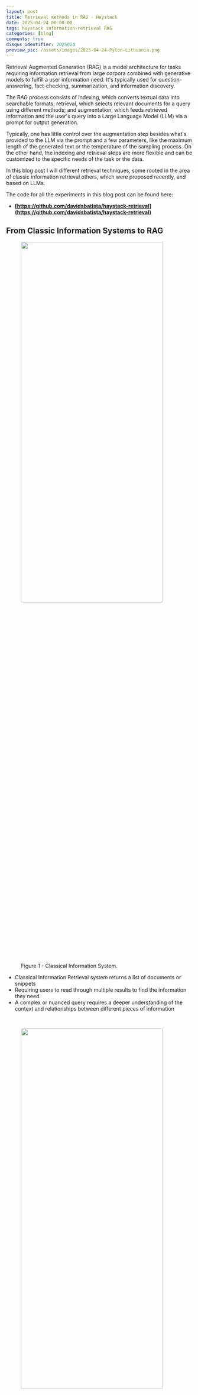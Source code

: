 ```yaml
---
layout: post
title: Retrieval methods in RAG - Haystack
date: 2025-04-24 00:00:00
tags: haystack information-retrieval RAG 
categories: [blog]
comments: true
disqus_identifier: 2025024
preview_pic: /assets/images/2025-04-24-PyCon-Lithuania.png
---
```


Retrieval Augmented Generation (RAG) is a model architecture for tasks requiring information retrieval from large corpora combined with generative models to fulfill a user information need. It's typically used for question-answering, fact-checking, summarization, and information discovery.

The RAG process consists of indexing, which converts textual data into searchable formats; retrieval, which selects relevant documents for a query using different methods; and augmentation, which feeds retrieved information and the user's query into a Large Language Model (LLM) via a prompt for output generation.

Typically, one has little control over the augmentation step besides what's provided to the LLM via the prompt and a few parameters, like the maximum length of the generated text or the temperature of the sampling process. On the other hand, the indexing and retrieval steps are more flexible and can be customized to the specific needs of the task or the data.


In this blog post I will different retrieval techniques, some rooted in the area of classic information retrieval others, which were proposed recently, and based on LLMs.


The code for all the experiments in this blog post can be found here:
- __[https://github.com/davidsbatista/haystack-retrieval](https://github.com/davidsbatista/haystack-retrieval)__

## __From Classic Information Systems to RAG__

<figure>
  <img style="width: 95%; height: 50%" src="/assets/images/2025-04-24-IR-to-RAG_1.png">
  <figcaption>Figure 1 - Classical Information System.</figcaption>
</figure>

- Classical Information Retrieval system returns a list of documents or snippets
- Requiring users to read through multiple results to find the information they need
- A complex or nuanced query requires a deeper understanding of the context and relationships between different pieces of information

<br>

<figure>
  <img style="width: 95%; height: 50%" src="/assets/images/2025-04-24-IR-to-RAG_2.png">
  <figcaption>Figure 2 - Retrieval Augmented Generation system.</figcaption>
</figure>

- What if, instead the user sifting through the results, we build a prompt composed by retrieved snippets together with the query and feed it to an LLM? 


<figure>
  <img style="width: 95%; height: 50%" src="/assets/images/2025-04-24-RAG.png">
  <figcaption>Figure 3 - Retrieval Augmented Generation system.</figcaption>
</figure>


- The idea is to pass the results together with the question query to the LLM, asking it to compose an answer based on the question query and the results.


### __Baseline Retrieval__

● **Indexing**: split documents into chunks and index them in a vector db

● **Query**: retrieve chunks 

- embedding similarity with query

- using query as keyword filter

● **Ranking**: rank by similarity with the query


<figure>
  <img style="width: 95%; height: 50%" src="/assets/images/2025-04-24-Baseline-Retrieval-System.png">
  <figcaption>Figure 4 - Baseline RAG system.</figcaption>
</figure>


---

## __Classical Techniques__

- Sentence-Window-Retrieval
- Auto-Merging Retrieval
- Maximum Marginal Relevance
- Hybrid Retrieval


### __Sentence-Window Retrieval__

<figure>
  <img style="width: 95%; height: 50%" src="/assets/images/2025-04-24-Sentence-Window-Retrieval.png">
  <figcaption>Figure 5 - Sentence Window Retrieval.</figcaption>
</figure>


### __Auto-Merging Retrieval__

<figure>
  <img style="width: 95%; height: 50%" src="/assets/images/2025-04-24-Auto-Merging-Retrieval.png">
  <figcaption>Figure 6 - Auto-Merging Retrieval.</figcaption>
</figure>


**Index**

- Transform documents into an Hierarchical Tree structure (e.g. full text -> paragraphs -> sentences)

- Leaf chunks/sentences are index and used for retrieval


**Retrieval**

- Set a threshold of 0.5, if the number of matches is above the set threshold return the parent instead of individual children.

- The paragraph_1 is returned, instead of 4 sentences

- Plus, the one sentence from paragraph_2

- A whole paragraph might be more informative than individual chunks


### __Maximum Marginal Relevance \(MMR\)__


● Classical retrieval ranks the retrieved documents by relevance similarity to the user query

● What about scenarios with a high number of relevant documents, but also highly redundant or containing partially or fully duplicative information? 

● We need to consider how novel is a document compared to the already retrieved docs


- Maximum Marginal Relevance scores each retrieved document considering the already retrieved documents and the user query, it's essentially a re-ranking technique, where the first document is the most similar to the query and the following documents are the most relevant to the query and most dissimilar from the already retrieved documents.

It uses the following formula to score each document:



$$ MMR = \arg \max_{d_i \in D \setminus R} \left[ \lambda \cdot \text{Sim}_1(d_i, q) - (1 - \lambda) \cdot \max_{d_j \in R} \text{Sim}_2(d_i, d_j) \right]$$


$$ D $$ - is the set of all candidate documents

$$ R $$ - is the set of already selected documents

$$ q $$ - is the query

$$ \text{Sim}_1 $$ - is the similarity function between a document and the query

$$ \text{Sim}_2 $$ - is the similarity function between two documents

$$ d_i $$ and $$ d_j $$ - are documents in $$D$$  and $$R$$ respectively

$$ \lambda $$ - is a parameter that controls the trade-off between relevance and diversity



The formula is applied to each of the retrieved documents:

- Similarity between the candidate document and the query

- Find maximum similarity between a candidate document and any previously selected document. 

- Maximize the similarity to already selected documents and then subtracting it - penalize documents that are too similar to what's already been selected. 

- **λ** balances between these two terms


### __Hybrid Retrieval__

<figure>
  <img style="width: 95%; height: 50%" src="/assets/images/2025-04-24-Hybrid-Retrieval.png">
  <figcaption>Figure 8 - Hybrid Retrieval.</figcaption>
</figure>


● Combines multiple search techniques

● \(BM25\) and semantic-based \(embedding vector\) keyword-based \(BM25\) and semantic-based \(embedding vector\)

● Rank-merge results


---

## __LLLM-based Techniques__

- Multi-Query
- Hypothetical Document Embeddings - HyDE
- Document Summary Indexing


### __Multi-Query__

<figure>
  <img style="width: 95%; height: 50%" src="/assets/images/2025-04-24-Multi-Query-Retrieval.png">
  <figcaption>Figure 9 - Multi-Query.</figcaption>
</figure>


● Expand a user query, based on a LLM, into *n* similar queries reflecting the original intent

● ..or break-down a complex query into individual questions

● Each new query is used for an individual retrieval processes

● Re-ranking process over all retrieved chunks


### __Hypothetical Document Embeddings - HyDE__

<figure>
  <img style="width: 95%; height: 50%" src="/assets/images/2025-04-24-HyDE.png">
  <figcaption>Figure 10 - Hypothetical Document Embeddings - HyDE.</figcaption>
</figure>

● Given a user query, use a LLM to generate *n* "hypothetical" \(short\) documents whose content would ideally answer the query

● Each of the *n* documents is embedded into a vector

● You perform an average pooling generating a new query embedding used to search for similar documents instead of the original query


### __Document Summary Indexing__

<figure>
  <img style="width: 95%; height: 50%" src="/assets/images/2025-04-24-Document-Summary-Indexing.png">
  <figcaption>Figure 11 - Document Summary Indexing.</figcaption>
</figure>


**Indexing**

- Summary Index: generate a summary for each document with an LLM

- Chunk Index: plit each document up into chunks

**Retrieval**

- Use the Summary Index to retrieve top-k relevant documents to the query

- Summary Index: generate a summary for each document with an LLM

- Chunk Index: split each document up into chunks 

- Using the document\(s\) reference retrieve the most relevant chunks


## __Summary__


<figure>
  <img style="width: 95%; height: 50%" src="/assets/images/2025-04-24-Summary.png">
  <figcaption>Figure 12 - Summary of the different techniques.</figcaption>
</figure>


## __Comparative Experiment__

__["ARAGOG: Advanced RAG Output Grading" M Eibich, S Nagpal, A Fred-Ojala arXiv preprint, 2024](https://arxiv.org/abs/2404.01037)__

**Dataset:**

- ArXiv preprints covering topics around Transformers and LLMs

- 13 PDF papers (__[https://huggingface.co/datasets/jamescalam/ai-arxiv](https://huggingface.co/datasets/jamescalam/ai-arxiv)__)

- 107 questions and answers generated with the assistance of an LLM

- All questions and answers were manually validated and corrected

**Experiment:**

- Run the questions over each retrieval technique

- Compare ground-truth answer with generated answer

- Semantic Answer Similarity: cos sim embeddings of both answers

<center>
<b>Results</b>
</center>

| Retrieval Method                   | Semantic Answer Similarity | Specific Parameters                          |
|------------------------------------|:----------------------------:|:---------------------------------------------:|
| Sentence-Window Retrieval          | 0.688                      | window=3                                    |
| Auto-Merging Retrieval             | 0.619                      | threshold=0.5, block_sizes={10, 5}          |
| Maximum Margin Relevance           | 0.607                      | lambda_threshold=0.5                        |
| Hybrid Retrieval                   | 0.701                      | join_mode="concatenate"                     |
| Multi-Query                        | 0.692                      | n_variations=3                              |
| HyDE   							 | 0.642                      | nr_completions=3                            |
| Document Summary Indexing          | 0.731                      | -                                           |



## __Takeaways__

- Build a dataset for your use case - **50~100 annotated questions**

- Start with the simple RAG approach and set it as your baseline

- Start by exploring “cheap” and simple techniques

- Sentence-Window Retriever and Hybrid Retrieval give good results and no need for complexing indexing or an LLM

- If none of these produces satisfying results then, explore indexing/retrieval methods based on LLMs


## __References__ ##

- __["The use of MMR, diversity-based reranking for reordering documents and producing summaries" J Carbonell, J Goldstein - ACM SIGIR 1998](https://www.cs.cmu.edu/~jgc/publication/The_Use_MMR_Diversity_Based_LTMIR_1998.pdf)__

- __["ARAGOG: Advanced RAG Output Grading" M Eibich, S Nagpal, A Fred-Ojala arXiv preprint, 2024](https://arxiv.org/abs/2404.01037)__

- __["Advanced RAG: Query Expansion" - Haystack Blog, 2024](https://haystack.deepset.ai/blog/query-expansion)__

- __["Advanced RAG: Query Decomposition & Reasoning" ****- Haystack Blog, 2024](https://haystack.deepset.ai/blog/query-decomposition)__

- __["Precise Zero-Shot Dense Retrieval without Relevance Labels" Luyu Gao, Xueguang Ma, Jimmy Lin, and Jamie Callan - ACL 2023](https://aclanthology.org/2023.acl-long.99/)__

- __["A New Document Summary Index for LLM-powered QA Systems", Jerry Liu 2023](https://www.llamaindex.ai/blog/a-new-document-summary-index-for-llm-powered-qa-systems-9a32ece2f9ec)__

## __Code__

The code for all the experiments can be found here

- __[https://github.com/davidsbatista/haystack-retrieval](https://github.com/davidsbatista/haystack-retrieval)__
